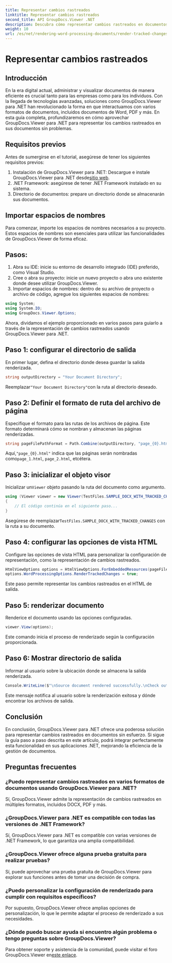 ```yaml
---
title: Representar cambios rastreados
linktitle: Representar cambios rastreados
second_title: API GroupDocs.Viewer .NET
description: Descubra cómo representar cambios rastreados en documentos sin esfuerzo usando GroupDocs.Viewer para .NET. Mejore la eficiencia de su gestión de documentos.
weight: 10
url: /es/net/rendering-word-processing-documents/render-tracked-changes/
---
```


# Representar cambios rastreados

## Introducción
En la era digital actual, administrar y visualizar documentos de manera eficiente es crucial tanto para las empresas como para los individuos. Con la llegada de tecnologías avanzadas, soluciones como GroupDocs.Viewer para .NET han revolucionado la forma en que interactuamos con varios formatos de documentos, incluidos documentos de Word, PDF y más. En esta guía completa, profundizaremos en cómo aprovechar GroupDocs.Viewer para .NET para representar los cambios rastreados en sus documentos sin problemas.
## Requisitos previos
Antes de sumergirse en el tutorial, asegúrese de tener los siguientes requisitos previos:
1. Instalación de GroupDocs.Viewer para .NET: Descargue e instale GroupDocs.Viewer para .NET desde[sitio web](https://releases.groupdocs.com/viewer/net/).
2. .NET Framework: asegúrese de tener .NET Framework instalado en su sistema.
3. Directorio de documentos: prepare un directorio donde se almacenarán sus documentos.

## Importar espacios de nombres
Para comenzar, importe los espacios de nombres necesarios a su proyecto. Estos espacios de nombres son esenciales para utilizar las funcionalidades de GroupDocs.Viewer de forma eficaz.
## Pasos:
1. Abra su IDE: inicie su entorno de desarrollo integrado (IDE) preferido, como Visual Studio.
2. Cree o abra su proyecto: inicie un nuevo proyecto o abra uno existente donde desee utilizar GroupDocs.Viewer.
3. Importar espacios de nombres: dentro de su archivo de proyecto o archivo de código, agregue los siguientes espacios de nombres:
```csharp
using System;
using System.IO;
using GroupDocs.Viewer.Options;
```

Ahora, dividamos el ejemplo proporcionado en varios pasos para guiarlo a través de la representación de cambios rastreados usando GroupDocs.Viewer para .NET.
## Paso 1: configurar el directorio de salida
En primer lugar, defina el directorio donde desea guardar la salida renderizada.
```csharp
string outputDirectory = "Your Document Directory";
```
 Reemplazar`"Your Document Directory"`con la ruta al directorio deseado.
## Paso 2: Definir el formato de ruta del archivo de página
Especifique el formato para las rutas de los archivos de página. Este formato determinará cómo se nombran y almacenan las páginas renderizadas.
```csharp
string pageFilePathFormat = Path.Combine(outputDirectory, "page_{0}.html");
```
 Aquí,`"page_{0}.html"` indica que las páginas serán nombradas como`page_1.html`, `page_2.html`, etcétera.
## Paso 3: inicializar el objeto visor
 Inicializar un`Viewer` objeto pasando la ruta del documento como argumento.
```csharp
using (Viewer viewer = new Viewer(TestFiles.SAMPLE_DOCX_WITH_TRACKED_CHANGES))
{
    // El código continúa en el siguiente paso...
}
```
 Asegúrese de reemplazar`TestFiles.SAMPLE_DOCX_WITH_TRACKED_CHANGES` con la ruta a su documento.
## Paso 4: configurar las opciones de vista HTML
Configure las opciones de vista HTML para personalizar la configuración de representación, como la representación de cambios rastreados.
```csharp
HtmlViewOptions options = HtmlViewOptions.ForEmbeddedResources(pageFilePathFormat);
options.WordProcessingOptions.RenderTrackedChanges = true;
```
Este paso permite representar los cambios rastreados en el HTML de salida.
## Paso 5: renderizar documento
Renderice el documento usando las opciones configuradas.
```csharp
viewer.View(options);
```
Este comando inicia el proceso de renderizado según la configuración proporcionada.
## Paso 6: Mostrar directorio de salida
Informar al usuario sobre la ubicación donde se almacena la salida renderizada.
```csharp
Console.WriteLine($"\nSource document rendered successfully.\nCheck output in {outputDirectory}.");
```
Este mensaje notifica al usuario sobre la renderización exitosa y dónde encontrar los archivos de salida.

## Conclusión
En conclusión, GroupDocs.Viewer para .NET ofrece una poderosa solución para representar cambios rastreados en documentos sin esfuerzo. Si sigue la guía paso a paso descrita en este artículo, podrá integrar perfectamente esta funcionalidad en sus aplicaciones .NET, mejorando la eficiencia de la gestión de documentos.
## Preguntas frecuentes
### ¿Puedo representar cambios rastreados en varios formatos de documentos usando GroupDocs.Viewer para .NET?
Sí, GroupDocs.Viewer admite la representación de cambios rastreados en múltiples formatos, incluidos DOCX, PDF y más.
### ¿GroupDocs.Viewer para .NET es compatible con todas las versiones de .NET Framework?
Sí, GroupDocs.Viewer para .NET es compatible con varias versiones de .NET Framework, lo que garantiza una amplia compatibilidad.
### ¿GroupDocs.Viewer ofrece alguna prueba gratuita para realizar pruebas?
Sí, puede aprovechar una prueba gratuita de GroupDocs.Viewer para explorar sus funciones antes de tomar una decisión de compra.
### ¿Puedo personalizar la configuración de renderizado para cumplir con requisitos específicos?
Por supuesto, GroupDocs.Viewer ofrece amplias opciones de personalización, lo que le permite adaptar el proceso de renderizado a sus necesidades.
### ¿Dónde puedo buscar ayuda si encuentro algún problema o tengo preguntas sobre GroupDocs.Viewer?
 Para obtener soporte y asistencia de la comunidad, puede visitar el foro GroupDocs.Viewer en[este enlace](https://forum.groupdocs.com/c/viewer/9).